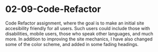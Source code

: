 # 02-09-Code-Refactor
 Code Refactor assignment, where the goal is to make an initial site
 accesibility friendly for all users. Such users could include those with disabilities, mobile users, those who speak other languages, and much more. In addition to improving the site mechanics, I have also changed some of the color scheme, and added in some fading headings.
